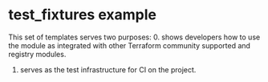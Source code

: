 # test_fixtures example
This set of templates serves two purposes:
0. shows developers how to use the module as integrated with other Terraform community supported and registry modules.
1. serves as the test infrastructure for CI on the project.
